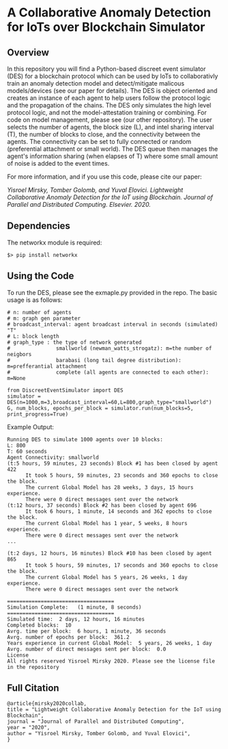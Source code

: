 # A Collaborative Anomaly Detection for IoTs over Blockchain Simulator

## Overview

In this repository you will find a Python-based discreet event simulator (DES) for a blockchain protocol which can be used by IoTs to collaborativly train an anomaly detection model and detect/mitigate malicous models/devices (see our paper for details).
The DES is object oriented and creates an instance of each agent to help users follow the protocol logic and the propagation of the chains. The DES only simulates the high level protocol logic, and not the model-attestation training or combining. For code on model management, please see (our other repository).
The user selects the number of agents, the block size (L), and intel sharing interval (T), the number of blocks to close, and the connectivity between the agents. The connectivity can be set to fully connected or random (preferential attachment or small world). The DES queue then manages the agent's information sharing (when elapses of T) where some small amount of noise is added to the event times.

For more information, and if you use this code, please cite our paper:

*Yisroel Mirsky, Tomber Golomb, and Yuval Elovici. Lightweight Collaborative Anomaly Detection 
for the IoT using Blockchain. Journal of Parallel and Distributed Computing. Elsevier. 2020.*

## Dependencies

The networkx module is required:
```
$> pip install networkx
```

## Using the Code

To run the DES, please see the exmaple.py provided in the repo. The basic usage is as follows:
```
# n: number of agents
# m: graph gen parameter
# broadcast_interval: agent broadcast interval in seconds (simulated) "T"
# L: block length
# graph_type : the type of network generated
#               smallworld (newman_watts_strogatz): m=the number of neigbors
#               barabasi (long tail degree distribution): m=prefferantial attachment
#               complete (all agents are connected to each other): m=None

from DiscreetEventSimulator import DES
simulator = DES(n=1000,m=3,broadcast_interval=60,L=800,graph_type="smallworld")
G, num_blocks, epochs_per_block = simulator.run(num_blocks=5, print_progress=True)
```

Example Output:

```
Running DES to simulate 1000 agents over 10 blocks:
L: 800
T: 60 seconds
Agent Connectivity: smallworld
(t:5 hours, 59 minutes, 23 seconds) Block #1 has been closed by agent 422
      It took 5 hours, 59 minutes, 23 seconds and 360 epochs to close the block.
      The current Global Model has 28 weeks, 3 days, 15 hours experience.
      There were 0 direct messages sent over the network
(t:12 hours, 37 seconds) Block #2 has been closed by agent 696
      It took 6 hours, 1 minute, 14 seconds and 362 epochs to close the block.
      The current Global Model has 1 year, 5 weeks, 8 hours experience.
      There were 0 direct messages sent over the network
...

(t:2 days, 12 hours, 16 minutes) Block #10 has been closed by agent 865
      It took 5 hours, 59 minutes, 17 seconds and 360 epochs to close the block.
      The current Global Model has 5 years, 26 weeks, 1 day experience.
      There were 0 direct messages sent over the network

===================================
Simulation Complete:   (1 minute, 8 seconds)
===================================
Simulated time:  2 days, 12 hours, 16 minutes
Completed blocks:  10
Avrg. time per block:  6 hours, 1 minute, 36 seconds
Avrg. number of epochs per block:  361.2
Years experience in current Global Model:  5 years, 26 weeks, 1 day
Avrg. number of direct messages sent per block:  0.0
License
All rights reserved Yisroel Mirsky 2020. Please see the license file in the repository
```

## Full Citation

```
@article{mirsky2020collab,
title = "Lightweight Collaborative Anomaly Detection for the IoT using Blockchain",
journal = "Journal of Parallel and Distributed Computing",
year = "2020",
author = "Yisroel Mirsky, Tomber Golomb, and Yuval Elovici",
}
```
